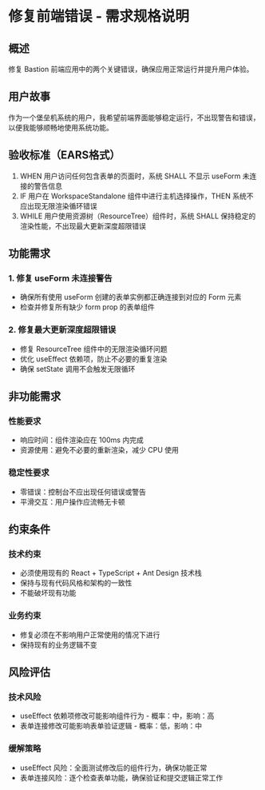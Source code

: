 # 修复前端错误 - 需求规格说明

## 概述
修复 Bastion 前端应用中的两个关键错误，确保应用正常运行并提升用户体验。

## 用户故事
作为一个堡垒机系统的用户，我希望前端界面能够稳定运行，不出现警告和错误，以便我能够顺畅地使用系统功能。

## 验收标准（EARS格式）
1. WHEN 用户访问任何包含表单的页面时，系统 SHALL 不显示 useForm 未连接的警告信息
2. IF 用户在 WorkspaceStandalone 组件中进行主机选择操作，THEN 系统不应出现无限渲染循环错误
3. WHILE 用户使用资源树（ResourceTree）组件时，系统 SHALL 保持稳定的渲染性能，不出现最大更新深度超限错误

## 功能需求
### 1. 修复 useForm 未连接警告
- 确保所有使用 useForm 创建的表单实例都正确连接到对应的 Form 元素
- 检查并修复所有缺少 form prop 的表单组件

### 2. 修复最大更新深度超限错误
- 修复 ResourceTree 组件中的无限渲染循环问题
- 优化 useEffect 依赖项，防止不必要的重复渲染
- 确保 setState 调用不会触发无限循环

## 非功能需求
### 性能要求
- 响应时间：组件渲染应在 100ms 内完成
- 资源使用：避免不必要的重新渲染，减少 CPU 使用

### 稳定性要求
- 零错误：控制台不应出现任何错误或警告
- 平滑交互：用户操作应流畅无卡顿

## 约束条件
### 技术约束
- 必须使用现有的 React + TypeScript + Ant Design 技术栈
- 保持与现有代码风格和架构的一致性
- 不能破坏现有功能

### 业务约束
- 修复必须在不影响用户正常使用的情况下进行
- 保持现有的业务逻辑不变

## 风险评估
### 技术风险
- useEffect 依赖项修改可能影响组件行为 - 概率：中，影响：高
- 表单连接修改可能影响表单验证逻辑 - 概率：低，影响：中

### 缓解策略
- useEffect 风险：全面测试修改后的组件行为，确保功能正常
- 表单连接风险：逐个检查表单功能，确保验证和提交逻辑正常工作